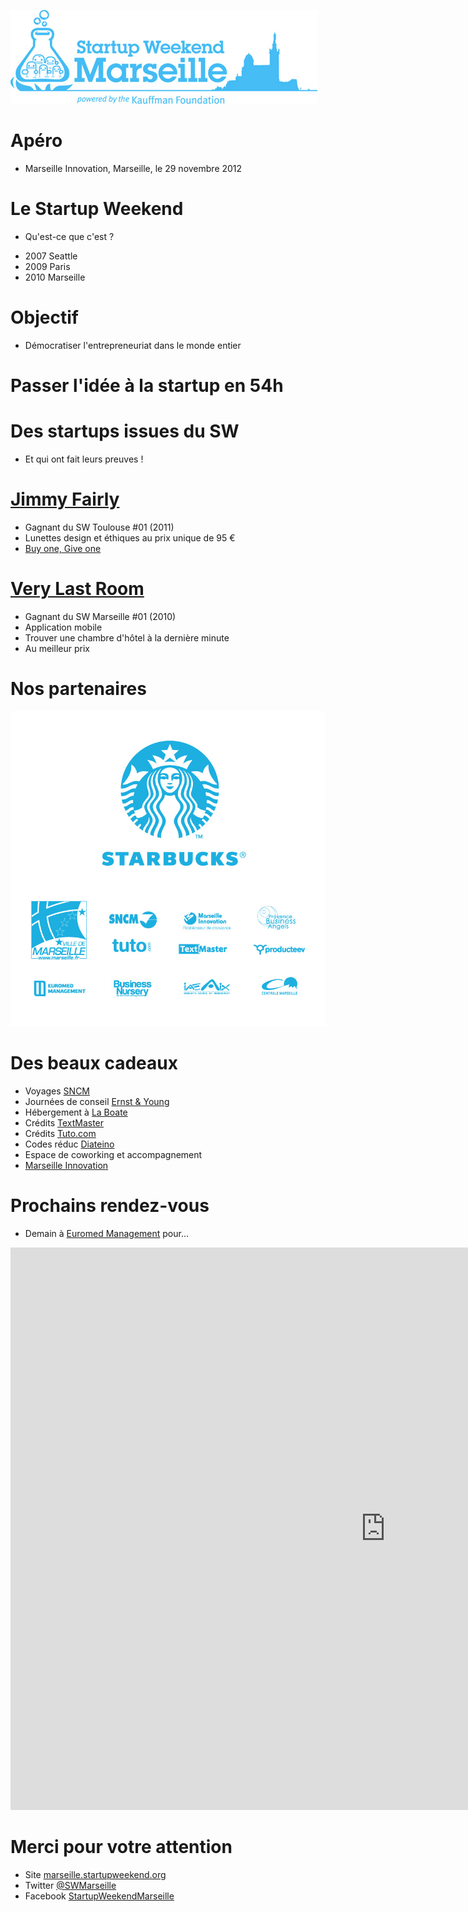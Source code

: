<!SLIDE bullets>

![logo-d](logo-swma-hor-blue.jpg) 

# Apéro
* Marseille Innovation, Marseille, le 29 novembre 2012

<!SLIDE bullets transition=scrollUp>

# Le Startup Weekend
* Qu'est-ce que c'est ?

<!SLIDE bullets incremental transition=scrollUp>

* 2007 Seattle
* 2009 Paris
* 2010 Marseille

<!SLIDE bullets transition=scrollUp>

# Objectif

<!SLIDE bullets transition=scrollUp>

* Démocratiser l'entrepreneuriat dans le monde entier

<!SLIDE bullets transition=scrollUp>

# Passer l'idée à la startup en 54h

<!SLIDE bullets transition=scrollUp>

# Des startups issues du SW
* Et qui ont fait leurs preuves !

<!SLIDE bullets transition=scrollUp>

# [Jimmy Fairly](http://www.jimmyfairly.com/)

<!SLIDE bullets incremental transition=scrollUp>

* Gagnant du SW Toulouse #01 (2011)
* Lunettes design et éthiques au prix unique de 95 €
* [Buy one, Give one](http://www.jimmyfairly.com/fr/buy-one-give-one.html)

<!SLIDE bullets transition=scrollUp>

# [Very Last Room](http://verylastroom.com/fr)

<!SLIDE bullets incremental transition=scrollUp>

* Gagnant du SW Marseille #01 (2010)
* Application mobile 
* Trouver une chambre d'hôtel à la dernière minute
* Au meilleur prix

<!SLIDE bullets transition=scrollUp>

# Nos partenaires

<!SLIDE full-page transition=scrollUp>

![logo-part](logo-part.jpg)

<!SLIDE bullets transition=scrollUp>

# Des beaux cadeaux

<!SLIDE bullets incremental transition=scrollUp>

* Voyages [SNCM](http://www.sncm.fr/sw/consumer.index.do?locale=fr_FR&languageCode=FRA)
* Journées de conseil [Ernst & Young](http://www.ey.com/FR/fr/Home/Article)
* Hébergement à [La Boate](http://laboate.com/)
* Crédits [TextMaster](http://fr.textmaster.com/)
* Crédits [Tuto.com](http://fr.tuto.com/)
* Codes réduc [Diateino](http://www.diateino.com/fr/)
* Espace de coworking et accompagnement 
* [Marseille Innovation](http://www.marseille-innov.org/)

<!SLIDE bullets transition=scrollUp>

# Prochains rendez-vous

<!SLIDE bullets transition=scrollUp>

* Demain à [Euromed Management](http://www.euromed-management.com/) pour…

<!SLIDE bullets transition=scrollUp>

<iframe width="1200" height="900" src="http://www.youtube.com/embed/t-VjwfaRRqg" frameborder="0" allowfullscreen></iframe>

<!SLIDE bullets transition=scrollUp>

# Merci pour votre attention
* Site [marseille.startupweekend.org](http://marseille.startupweekend.org)
* Twitter [@SWMarseille](http://twitter.com/SWMarseille)
* Facebook [StartupWeekendMarseille](fb.com/StartupWeekendMarseille)